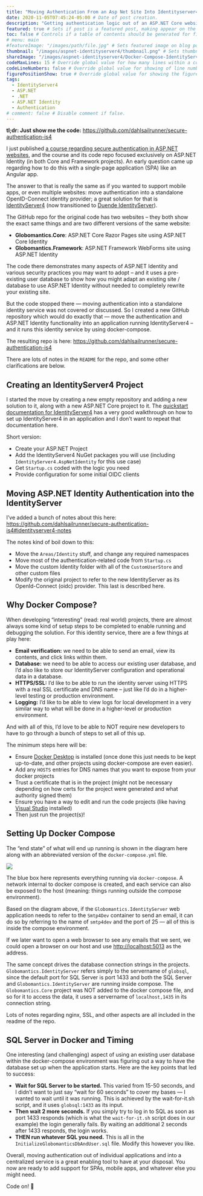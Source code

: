 ```yaml
---
title: "Moving Authentication From an Asp Net Site Into Identityserver4" # Title of the blog post.
date: 2020-11-05T07:45:24-05:00 # Date of post creation.
description: "Getting authentication logic out of an ASP.NET Core website and into a centralized IdentityServer4 instance." 
featured: true # Sets if post is a featured post, making appear on the home page side bar.
toc: false # Controls if a table of contents should be generated for first-level links automatically.
# menu: main
#featureImage: "/images/path/file.jpg" # Sets featured image on blog post.
thumbnail: "/images/aspnet-identityserver4/thumbnail.png" # Sets thumbnail image appearing inside card on homepage.
shareImage: "/images/aspnet-identityserver4/Docker-Compose-IdentityServer.png" 
codeMaxLines: 15 # Override global value for how many lines within a code block before auto-collapsing.
codeLineNumbers: false # Override global value for showing of line numbers within code block.
figurePositionShow: true # Override global value for showing the figure label.
tags:
  - IdentityServer4
  - ASP.NET
  - .NET
  - ASP.NET Identity
  - Authentication
# comment: false # Disable comment if false.
---
```


**tl;dr: Just show me the code:** https://github.com/dahlsailrunner/secure-authentication-is4

I just published [a course regarding secure authentication in ASP.NET websites](https://app.pluralsight.com/library/courses/secure-account-authentication-practices-asp-dot-net-core), and the course and its code repo focused exclusively on ASP.NET Identity (in both Core and Framework projects). An early question came up regarding how to do this with a single-page application (SPA) like an Angular app.

The answer to that is really the same as if you wanted to support mobile apps, or even multiple websites: move authentication into a standalone OpenID-Connect identity provider; a great solution for that is [IdentityServer4](https://identityserver4.readthedocs.io/en/latest/) (now transitioned to [Duende IdentityServer](https://duendesoftware.com/products/identityserver)).

The GitHub repo for the original code has two websites – they both show the exact same things and are two different versions of the same website:

* **Globomantics.Core**: ASP.NET Core Razor Pages site using ASP.NET Core Identity
* **Globomantics.Framework**: ASP.NET Framework WebForms site using ASP.NET Identity

The code there demonstrates many aspects of ASP.NET Identity and various security practices you may want to adopt – and it uses a pre-existing user database to show how you might adapt an existing site / database to use ASP.NET Identity without needed to completely rewrite your existing site.

But the code stopped there — moving authentication into a standalone identity service was not covered or discussed. So I created a new GitHub repository which would do exactly that — move the authentication and ASP.NET Identity functionality into an application running IdentityServer4 – and it runs this identity service by using docker-compose.

The resulting repo is here: https://github.com/dahlsailrunner/secure-authentication-is4

There are lots of notes in the `README` for the repo, and some other clarifications are below.

## Creating an IdentityServer4 Project
I started the move by creating a new empty repository and adding a new solution to it, along with a new ASP.NET Core project to it. The [quickstart documentation for IdentityServer4](https://identityserver4.readthedocs.io/en/latest/quickstarts/0_overview.html) has a very good walkthrough on how to set up IdentityServer4 in an application and I don’t want to repeat that documentation here.

Short version:

* Create your ASP.NET Project
* Add the IdentityServer4 NuGet packages you will use (including `IdentityServer4.AspNetIdentity` for this use case)
* Get `Startup.cs` coded with the logic you need
* Provide configuration for some initial OIDC clients

## Moving ASP.NET Identity Authentication into the IdentityServer

I’ve added a bunch of notes about this here: https://github.com/dahlsailrunner/secure-authentication-is4#identityserver4-notes

The notes kind of boil down to this:

* Move the `Areas/Identity` stuff, and change any required namespaces
* Move most of the authentication-related code from `Startup.cs`
* Move the custom Identity folder with all of the `CustomUserStore` and other custom files
* Modify the original project to refer to the new IdentityServer as its OpenId-Connect (oidc) provider. This last is described here.


## Why Docker Compose?
When developing “interesting” (read: real world) projects, there are almost always some kind of setup steps to be completed to enable running and debugging the solution. For this identity service, there are a few things at play here:

* **Email verification:** we need to be able to send an email, view its contents, and click links within them.
* **Database:** we need to be able to access our existing user database, and I’d also like to store our IdentityServer configuration and operational data in a database.
* **HTTPS/SSL:** I’d like to be able to run the identity server using HTTPS with a real SSL certificate and DNS name – just like I’d do in a higher-level testing or production environment.
* **Logging:** I’d like to be able to view logs for local development in a very similar way to what will be done in a higher-level or production environment.

And with all of this, I’d love to be able to NOT require new developers to have to go through a bunch of steps to set all of this up.

The minimum steps here will be:

* Ensure [Docker Desktop](https://www.docker.com/products/docker-desktop) is installed (once done this just needs to be kept up-to-date, and other projects using docker-compose are even easier).
* Add any `HOSTS` entries for DNS names that you want to expose from your docker projects
* Trust a certificate that is in the project (might not be necessary depending on how certs for the project were generated and what authority signed them)
* Ensure you have a way to edit and run the code projects (like having [Visual Studio](https://visualstudio.microsoft.com/) installed)
* Then just run the project(s)!

## Setting Up Docker Compose
The “end state” of what will end up running is shown in the diagram here along with an abbreviated version of the `docker-compose.yml` file.

![](/images/aspnet-identityserver4/Docker-Compose-IdentityServer.png)


The blue box here represents everything running via `docker-compose`. A network internal to docker compose is created, and each service can also be exposed to the host (meaning: things running outside the compose environment).

Based on the diagram above, if the `Globomantics.IdentityServer` web application needs to refer to the `Smtp4Dev` container to send an email, it can do so by referring to the name of `smtp4dev` and the port of 25 — all of this is inside the compose environment.

If we later want to open a web browser to see any emails that we sent, we could open a browser on our host and use [http://localhost:5013](http://localhost:5013) as the address.

The same concept drives the database connection strings in the projects. `Globomantics.IdentityServer` refers simply to the servername of `globsql`, since the default port for SQL Server is port 1433 and both the SQL Server and `Globomantics.IdentityServer` are running inside compose. The `Globomantics.Core` project was NOT added to the docker compose file, and so for it to access the data, it uses a servername of `localhost,1435` in its connection string.

Lots of notes regarding nginx, SSL, and other aspects are all included in the readme of the repo.

## SQL Server in Docker and Timing
One interesting (and challenging) aspect of using an existing user database within the docker-compose environment was figuring out a way to have the database set up when the application starts. Here are the key points that led to success:

* **Wait for SQL Server to be started.** This varied from 15-50 seconds, and I didn’t want to just say “wait for 60 seconds” to cover my bases — I wanted to wait until it was running. This is achieved by the wait-for-it.sh script, and it uses `globsql:1433` as its input.
* **Then wait 2 more seconds.** If you simply try to log in to SQL as soon as port 1433 responds (which is what the `wait-for-it.sh` script does in our example) the login generally fails. By waiting an additional 2 seconds after 1433 responds, the login works.
* **THEN run whatever SQL you need.** This is all in the `InitializeGlobomanticsDbAndUser.sql` file. Modify this however you like.

Overall, moving authentication out of individual applications and into a centralized service is a great enabling tool to have at your disposal. You now are ready to add support for SPAs, mobile apps, and whatever else you might need.

Code on! 🙂
